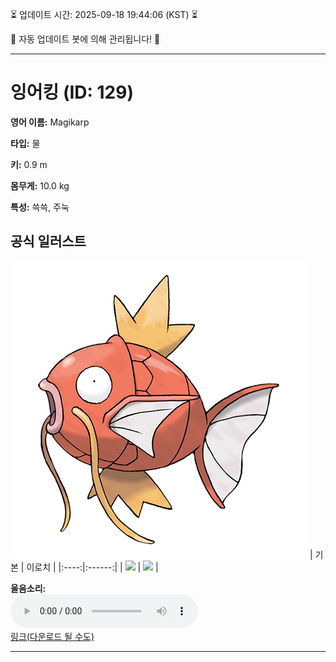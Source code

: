 
⏳ 업데이트 시간: 2025-09-18 19:44:06 (KST) ⏳

🤖 자동 업데이트 봇에 의해 관리됩니다! 🤖

---

# 잉어킹 (ID: 129)
**영어 이름:** Magikarp

**타입:** 물

**키:** 0.9 m

**몸무게:** 10.0 kg

**특성:** 쓱쓱, 주눅

## 공식 일러스트
![](https://raw.githubusercontent.com/PokeAPI/sprites/master/sprites/pokemon/other/official-artwork/129.png)
| 기본 | 이로치 |
|:----:|:------:|
| <img src="http://play.pokemonshowdown.com/sprites/ani/magikarp.gif" width="200"> | <img src="http://play.pokemonshowdown.com/sprites/ani-shiny/magikarp.gif" width="200"> |

**울음소리:**<br><audio controls src="https://raw.githubusercontent.com/PokeAPI/cries/main/cries/pokemon/latest/129.ogg"></audio><br> [링크(다운로드 될 수도)](https://raw.githubusercontent.com/PokeAPI/cries/main/cries/pokemon/latest/129.ogg)


---
